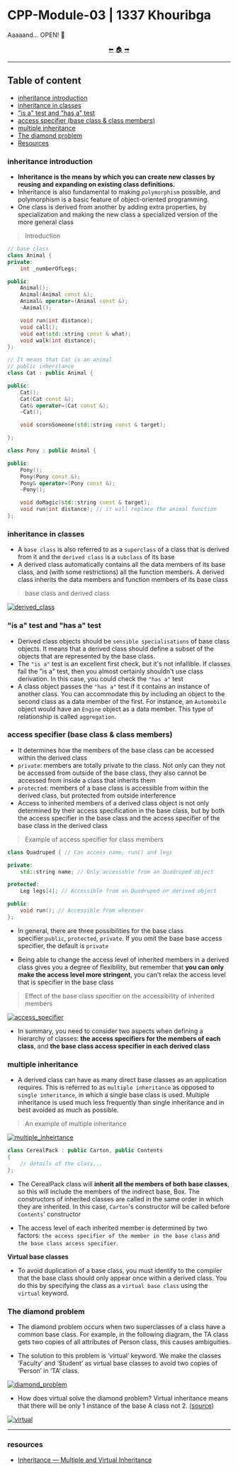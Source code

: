 # CPP-Module-03 | 1337 Khouribga

Aaaaand... OPEN! 👵

<p align="center">
  <a href="https://github.com/achrafelkhnissi/CPP_Modules/tree/master/Module_02">&#11013;</a>
  <a href="https://github.com/madebypixel02/CPP_Modules">&#127968;</a>
  <a href="https://github.com/achrafelkhnissi/CPP_Modules/tree/master/Module_04">&#10145;</a>
</p>

---------------------------------------------

## Table of content
- [inheritance introduction](https://github.com/achrafelkhnissi/CPP-Modules/wiki/Module03#inheritance-introduction)
- [inheritance in classes](https://github.com/achrafelkhnissi/CPP-Modules/wiki/Module03#inheritance-in-classes)
- ["is a" test and "has a" test](https://github.com/achrafelkhnissi/CPP-Modules/wiki/Module03#is-a-test-and-has-a-test)
- [access specifier (base class & class members)](https://github.com/achrafelkhnissi/CPP-Modules/wiki/Module03#access-specifier-base-class--class-members)
- [multiple inheritance](https://github.com/achrafelkhnissi/CPP-Modules/wiki/Module03#multiple-inheritance)
- [The diamond problem](https://github.com/achrafelkhnissi/CPP-Modules/wiki/Module03#the-diamond-problem)
- [Resources](https://github.com/achrafelkhnissi/CPP-Modules/wiki/Module03#resources)


### inheritance introduction

- **Inheritance is the means by which you can create new classes by reusing and expanding on existing class definitions.**
- Inheritance is also fundamental to making ```polymorphism``` possible, and polymorphism is a basic feature of object-oriented programming.
- One class is derived from another by adding extra properties, by specialization and making the new class a specialized version of the more general class

> Introduction
```C++
// base class
class Animal {
private:
	int _numberOfLegs;

public:
	Animal();
	Animal(Animal const &);
	Animal& operator=(Animal const &);
	~Animal();

	void run(int distance);
	void call();
	void eat(std::string const & what);
	void walk(int distance);
};

// It means that Cat is an animal
// public inheritance
class Cat : public Animal {

public:
	Cat();
	Cat(Cat const &);
	Cat& operator=(Cat const &);
	~Cat();

	void scornSomeone(std::string const & target);

};

class Pony : public Animal {

public:
	Pony();
	Pony(Pony const &);
	Pony& operator=(Pony const &);
	~Pony();

	void doMagic(std::string const & target);
	void run(int distance); // it will replace the animal function
};

```

### inheritance in classes

- A ```base class``` is also referred to as a ```superclass``` of a class that is derived from it and the ```derived class``` is a ```subclass``` of its base
- A derived class automatically contains all the data members of its base class, and (with some restrictions) all the function members. A derived class inherits the data members and function members of its base class

> base class and derived class

[![derived_class](https://cdn.programiz.com/sites/tutorial2program/files/cpp-inheritance.png)](https://github.com/achrafelkhnissi/CPP-Modules/wiki/Module03)

### "is a" test and "has a" test

- Derived class objects should be ```sensible specialisations``` of base class objects. It means that a derived class should define a subset of the objects that are represented by the base class.
- The ```"is a"``` test is an excellent first check, but it's not infallible. If classes fail the "is a" test, then you almost certainly shouldn't use class derivation. In this case, you could check the ```"has a"``` test
- A class object passes the ```"has a"``` test if it contains an instance of another class. You can accommodate this by including an object to the second class as a data member of the first. For instance, an ```Automobile``` object would have an ```Engine``` object as a data member. This type of relationship is called ```aggregation```.

### access specifier (base class & class members)
- It determines how the members of the base class can be accessed within the derived class
- ```private```: members are totally private to the class. Not only can they not be accessed from outside of the base class, they also cannot be accessed from inside a class that inherits them
- ```protected```: members of a base class is accessible from within the derived class, but protected from outside interference
- Access to inherited members of a derived class object is not only determined by their access specification in the base class, but by both the access specifier in the base class and the access specifier of the base class in the derived class

> Example of access specifier for class members

```C++
class Quadruped { // Can access name, run() and legs

private:
	std::string name; // Only accessible from an Quadruped object

protected:
	Leg legs[4]; // Accessible from an Quadruped or derived object

public:
	void run(); // Accessible from wherever
};
```

- In general, there are three possibilities for the base class specifier:```public```, ```protected```, ```private```. If you omit the base base access specifier, the default is ```private```

- Being able to change the access level of inherited members in a derived class gives you a degree of flexibility, but remember that **you can only make the access level more stringent**, you can't relax the access level that is specifier in the base class

> Effect of the base class specifier on the accessibility of inherited members

[![access_specifier](https://prepinsta.com/wp-content/uploads/2022/03/Access-Specifiers-in-C.png)](https://github.com/achrafelkhnissi/CPP-Modules/wiki/Module03)

- In summary, you need to consider two aspects when defining a hierarchy of classes: **the access specifiers for the members of each class**, and **the base class access specifier in each derived class**

### multiple inheritance

- A derived class can have as many direct base classes as an application requires. This is referred to as ```multiple inheritance``` as opposed to ```single inheritance```, in which a single base class is used. Multiple inheritance is used much less frequently than single inheritance and in best avoided as much as possible.

> An example of multiple inheritance

[![multiple_inheirtance](https://i.stack.imgur.com/nVxgj.png)](https://github.com/achrafelkhnissi/CPP-Modules/wiki/Module03)

```C++
class CerealPack : public Carton, public Contents
{
	// details of the class...
};
```

- The CerealPack class will **inherit all the members of both base classes**, so this will include the members of the indirect base, Box. The constructors of inherited classes are called in the same order in which they are inherited. In this case, ```Carton```'s constructor will be called before ```Contents```' constructor

- The access level of each inherited member is determined by two factors: ```the access specifier of the member in the base class``` and ```the base class access specifier```.

**Virtual base classes**

- To avoid duplication of a base class, you must identify to the compiler that the base class should only appear once within a derived class. You do this by specifying the class as a ```virtual base class``` using the ```virtual``` keyword.

### The diamond problem

- The diamond problem occurs when two superclasses of a class have a common base class. For example, in the following diagram, the TA class gets two copies of all attributes of Person class, this causes ambiguities.

- The solution to this problem is ‘virtual’ keyword. We make the classes ‘Faculty’ and ‘Student’ as virtual base classes to avoid two copies of ‘Person’ in ‘TA’ class.

[![diamond_problem](https://github.com/achrafelkhnissi/CPP-Modules/blob/main/images/diamond_problem.png)](https://github.com/achrafelkhnissi/CPP-Modules/wiki/Module03)

- How does virtual solve the diamond problem? Virtual inheritance means that there will be only 1 instance of the base A class not 2. ([source](https://stackoverflow.com/questions/2659116/how-does-virtual-inheritance-solve-the-diamond-multiple-inheritance-ambiguit))

[![virtual](https://github.com/achrafelkhnissi/CPP-Modules/blob/main/images/virtual.png)](https://github.com/achrafelkhnissi/CPP-Modules/wiki/Module03)

---
### resources
- [Inheritance — Multiple and Virtual Inheritance](https://isocpp.org/wiki/faq/multiple-inheritance)

